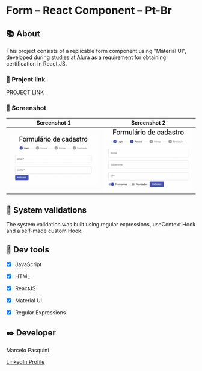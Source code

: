 # Form – React Component – Pt-Br


## 📚 About

This project consists of a replicable form component using "Material UI", developed during studies at Alura as a requirement for obtaining certification in React.JS.


### 📱 Project link

[PROJECT LINK](https://marcelopasquini-react-form-material-ui.netlify.app/)


### 📸 Screenshot

Screenshot 1             |  Screenshot 2   
:-------------------------:|:-------------------------: 
![Screenshot1](https://github.com/MarceloPasquiniB/react-form-component-material-ui-pt-br/blob/master/ScreenShots/ScreenShot-1.png?raw=true)  |  ![Screenshot2](https://github.com/MarceloPasquiniB/react-form-component-material-ui-pt-br/blob/master/ScreenShots/ScreenShot-2.png?raw=true)


## 🚫 System validations

The system validation was built using regular expressions, useContext Hook and a self-made custom Hook.


## 🔧 Dev tools

-	[X] JavaScript
-	[X] HTML
-	[X] ReactJS 
-	[X] Material UI
-   [X] Regular Expressions


## ✒️ Developer

Marcelo Pasquini

[LinkedIn Profile](https://www.linkedin.com/in/mpbrazil/)
